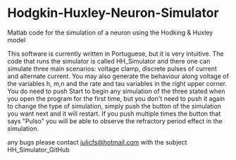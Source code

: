 # Hodgkin-Huxley-Neuron-Simulator
Matlab code for the simulation of a neuron using the Hodking &amp; Huxley model

This software is currently written in Portuguese, but it is very intuitive. The code that runs the simulator is called HH_Simulator and there one can simulate three main scenarios: voltage clamp, discrete pulses of current and alternate current. You may also generate the behaviour along voltage of the variables h, m,n and the rate and tau variables in the right upper corner. You do need to push Start to begin any simulation of the three stated when you open the program for the first time, but you don't need to push it again to change the type of simulation, simply push the button of the simulation you want next and it will restart. If you push multiple times the button that says "Pulso" you will be able to observe the refractory period effect in the simulation. 

any bugs please contact julicfs@hotmail.com with the subject HH_Simulator_GitHub
